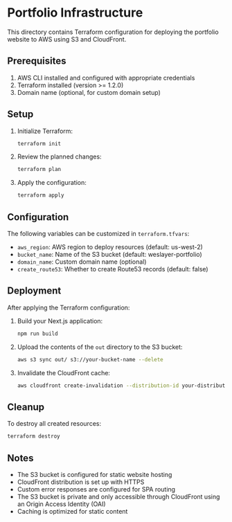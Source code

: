 # Portfolio Infrastructure

This directory contains Terraform configuration for deploying the portfolio website to AWS using S3 and CloudFront.

## Prerequisites

1. AWS CLI installed and configured with appropriate credentials
2. Terraform installed (version >= 1.2.0)
3. Domain name (optional, for custom domain setup)

## Setup

1. Initialize Terraform:
   ```bash
   terraform init
   ```

2. Review the planned changes:
   ```bash
   terraform plan
   ```

3. Apply the configuration:
   ```bash
   terraform apply
   ```

## Configuration

The following variables can be customized in `terraform.tfvars`:

- `aws_region`: AWS region to deploy resources (default: us-west-2)
- `bucket_name`: Name of the S3 bucket (default: weslayer-portfolio)
- `domain_name`: Custom domain name (optional)
- `create_route53`: Whether to create Route53 records (default: false)

## Deployment

After applying the Terraform configuration:

1. Build your Next.js application:
   ```bash
   npm run build
   ```

2. Upload the contents of the `out` directory to the S3 bucket:
   ```bash
   aws s3 sync out/ s3://your-bucket-name --delete
   ```

3. Invalidate the CloudFront cache:
   ```bash
   aws cloudfront create-invalidation --distribution-id your-distribution-id --paths "/*"
   ```

## Cleanup

To destroy all created resources:
```bash
terraform destroy
```

## Notes

- The S3 bucket is configured for static website hosting
- CloudFront distribution is set up with HTTPS
- Custom error responses are configured for SPA routing
- The S3 bucket is private and only accessible through CloudFront using an Origin Access Identity (OAI)
- Caching is optimized for static content 